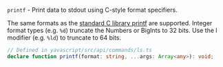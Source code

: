 `printf` - Print data to stdout using C-style format specifiers.

The same formats as the [standard C library printf](https://en.cppreference.com/w/c/io/fprintf) are supported. Integer format types (e.g. `%d`) truncate the Numbers or BigInts to 32 bits. Use the l modifier (e.g. `%ld`) to truncate to 64 bits.

```ts
// Defined in yavascript/src/api/commands/ls.ts
declare function printf(format: string, ...args: Array<any>): void;
```
